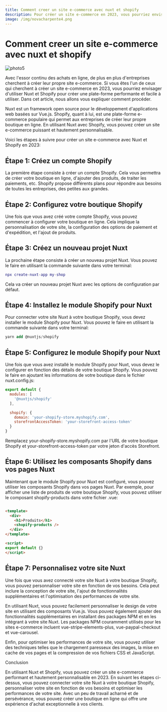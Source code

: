 ```yaml
---
title: Comment creer un site e-commerce avec nuxt et shopify
description: Pour créer un site e-commerce en 2023, vous pourriez envisager d'utiliser Nuxt et Shopify pour créer une plate-forme performante et facile à utiliser. Dans cet article, nous allons vous expliquer comment procéder.
image: /img/novacharpente4.png
---
```


# Comment creer un site e-commerce avec nuxt et shopify

![photo5](/img/novacharpente4.png)

Avec l'essor continu des achats en ligne, de plus en plus d'entreprises cherchent à créer leur propre site e-commerce. Si vous êtes l'un de ceux qui cherchent à créer un site e-commerce en 2023, vous pourriez envisager d'utiliser Nuxt et Shopify pour créer une plate-forme performante et facile à utiliser. Dans cet article, nous allons vous expliquer comment procéder.

Nuxt est un framework open source pour le développement d'applications web basées sur Vue.js. Shopify, quant à lui, est une plate-forme e-commerce populaire qui permet aux entreprises de créer leur propre boutique en ligne. En utilisant Nuxt avec Shopify, vous pouvez créer un site e-commerce puissant et hautement personnalisable.

Voici les étapes à suivre pour créer un site e-commerce avec Nuxt et Shopify en 2023:

## Étape 1: Créez un compte Shopify

La première étape consiste à créer un compte Shopify. Cela vous permettra de créer votre boutique en ligne, d'ajouter des produits, de traiter les paiements, etc. Shopify propose différents plans pour répondre aux besoins de toutes les entreprises, des petites aux grandes.

## Étape 2: Configurez votre boutique Shopify

Une fois que vous avez créé votre compte Shopify, vous pouvez commencer à configurer votre boutique en ligne. Cela implique la personnalisation de votre site, la configuration des options de paiement et d'expédition, et l'ajout de produits.

## Étape 3: Créez un nouveau projet Nuxt

La prochaine étape consiste à créer un nouveau projet Nuxt. Vous pouvez le faire en utilisant la commande suivante dans votre terminal:

```lua
npx create-nuxt-app my-shop
```

Cela va créer un nouveau projet Nuxt avec les options de configuration par défaut.

## Étape 4: Installez le module Shopify pour Nuxt

Pour connecter votre site Nuxt à votre boutique Shopify, vous devez installer le module Shopify pour Nuxt. Vous pouvez le faire en utilisant la commande suivante dans votre terminal:

```sql
yarn add @nuxtjs/shopify
```

## Étape 5: Configurez le module Shopify pour Nuxt

Une fois que vous avez installé le module Shopify pour Nuxt, vous devez le configurer en fonction des détails de votre boutique Shopify. Vous pouvez le faire en ajoutant les informations de votre boutique dans le fichier nuxt.config.js:

```js
export default {
  modules: [
    '@nuxtjs/shopify'
  ],

  shopify: {
    domain: 'your-shopify-store.myshopify.com',
    storefrontAccessToken: 'your-storefront-access-token'
  }
}
```

Remplacez your-shopify-store.myshopify.com par l'URL de votre boutique Shopify et your-storefront-access-token par votre jeton d'accès Storefront.

## Étape 6: Utilisez les composants Shopify dans vos pages Nuxt

Maintenant que le module Shopify pour Nuxt est configuré, vous pouvez utiliser les composants Shopify dans vos pages Nuxt. Par exemple, pour afficher une liste de produits de votre boutique Shopify, vous pouvez utiliser le composant shopify-products dans votre fichier .vue:

```html

<template>
  <div>
    <h1>Produits</h1>
    <shopify-products />
  </div>
</template>

<script>
export default {}
</script>
```

## Étape 7: Personnalisez votre site Nuxt

Une fois que vous avez connecté votre site Nuxt à votre boutique Shopify, vous pouvez personnaliser votre site en fonction de vos besoins. Cela peut inclure la conception de votre site, l'ajout de fonctionnalités supplémentaires et l'optimisation des performances de votre site.

En utilisant Nuxt, vous pouvez facilement personnaliser le design de votre site en utilisant des composants Vue.js. Vous pouvez également ajouter des fonctionnalités supplémentaires en installant des packages NPM et en les intégrant à votre site Nuxt. Les packages NPM couramment utilisés pour les sites e-commerce incluent vue-stripe-elements-plus, vue-paypal-checkout et vue-carousel.

Enfin, pour optimiser les performances de votre site, vous pouvez utiliser des techniques telles que le chargement paresseux des images, la mise en cache de vos pages et la compression de vos fichiers CSS et JavaScript.

Conclusion

En utilisant Nuxt et Shopify, vous pouvez créer un site e-commerce performant et hautement personnalisable en 2023. En suivant les étapes ci-dessus, vous pouvez connecter votre site Nuxt à votre boutique Shopify, personnaliser votre site en fonction de vos besoins et optimiser les performances de votre site. Avec un peu de travail acharné et de persévérance, vous pouvez créer une boutique en ligne qui offre une expérience d'achat exceptionnelle à vos clients.